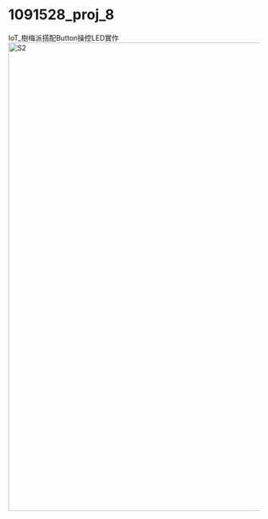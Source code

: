 # 1091528_proj_8
IoT_樹梅派搭配Button操控LED實作
<img width="937" alt="S2" src="https://user-images.githubusercontent.com/82246734/195794624-0f818bff-ba14-49e7-b93d-51198cb7797e.PNG">
